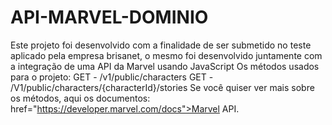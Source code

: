 # API-MARVEL-DOMINIO

Este projeto foi desenvolvido com a finalidade de ser submetido no teste aplicado pela empresa brisanet, o mesmo foi desenvolvido juntamente com a integração de uma API da Marvel usando JavaScript
			Os métodos usados ​​para o projeto:
			GET - /v1/public/characters
			GET - /V1/public/characters/{characterId}/stories
			Se você quiser ver mais sobre os métodos, aqui os documentos:
			href="https://developer.marvel.com/docs">Marvel API.
